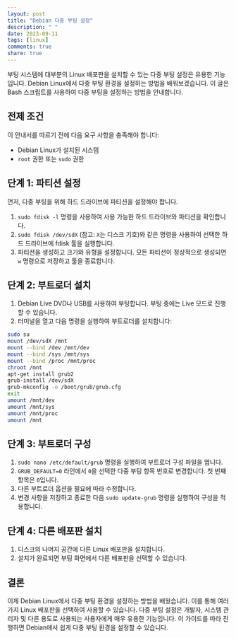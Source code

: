 ```yaml
---
layout: post
title: "Debian 다중 부팅 설정"
description: " "
date: 2023-09-11
tags: [linux]
comments: true
share: true
---
```


부팅 시스템에 대부분의 Linux 배포판을 설치할 수 있는 다중 부팅 설정은 유용한 기능입니다. Debian Linux에서 다중 부팅 환경을 설정하는 방법을 배워보겠습니다. 이 글은 Bash 스크립트를 사용하여 다중 부팅을 설정하는 방법을 안내합니다.

## 전제 조건

이 안내서를 따르기 전에 다음 요구 사항을 충족해야 합니다:

- Debian Linux가 설치된 시스템
- `root` 권한 또는 `sudo` 권한

## 단계 1: 파티션 설정

먼저, 다중 부팅을 위해 하드 드라이브에 파티션을 설정해야 합니다.

1. `sudo fdisk -l` 명령을 사용하여 사용 가능한 하드 드라이브와 파티션을 확인합니다.
2. `sudo fdisk /dev/sdX` (참고: `X`는 디스크 기호)와 같은 명령을 사용하여 선택한 하드 드라이브에 fdisk 툴을 실행합니다.
3. 파티션을 생성하고 크기와 유형을 설정합니다. 모든 파티션이 정상적으로 생성되면 `w` 명령으로 저장하고 툴을 종료합니다.

## 단계 2: 부트로더 설치

1. Debian Live DVD나 USB를 사용하여 부팅합니다. 부팅 중에는 Live 모드로 진행할 수 있습니다.
2. 터미널을 열고 다음 명령을 실행하여 부트로더를 설치합니다:

```bash
sudo su
mount /dev/sdX /mnt
mount --bind /dev /mnt/dev
mount --bind /sys /mnt/sys
mount --bind /proc /mnt/proc
chroot /mnt
apt-get install grub2
grub-install /dev/sdX
grub-mkconfig -o /boot/grub/grub.cfg
exit
umount /mnt/dev
umount /mnt/sys
umount /mnt/proc
umount /mnt
```

## 단계 3: 부트로더 구성

1. `sudo nano /etc/default/grub` 명령을 실행하여 부트로더 구성 파일을 엽니다.
2. `GRUB_DEFAULT=0` 라인에서 `0`을 선택한 다중 부팅 항목 번호로 변경합니다. 첫 번째 항목은 `0`입니다.
3. 다른 부트로더 옵션을 필요에 따라 수정합니다.
4. 변경 사항을 저장하고 종료한 다음 `sudo update-grub` 명령을 실행하여 구성을 적용합니다.

## 단계 4: 다른 배포판 설치

1. 디스크의 나머지 공간에 다른 Linux 배포판을 설치합니다.
2. 설치가 완료되면 부팅 화면에서 다른 배포판을 선택할 수 있습니다.

## 결론

이제 Debian Linux에서 다중 부팅 환경을 설정하는 방법을 배웠습니다. 이를 통해 여러 가지 Linux 배포판을 선택하여 사용할 수 있습니다. 다중 부팅 설정은 개발자, 시스템 관리자 및 다른 용도로 사용되는 사용자에게 매우 유용한 기능입니다. 이 가이드를 따라 진행하면 Debian에서 쉽게 다중 부팅 환경을 설정할 수 있습니다.
